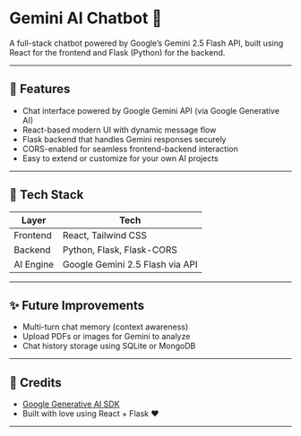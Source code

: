 # Gemini AI Chatbot 🤖  
A full-stack chatbot powered by Google’s Gemini 2.5 Flash API, built using React for the frontend and Flask (Python) for the backend.

---

## 🧠 Features

- Chat interface powered by Google Gemini API (via Google Generative AI)
- React-based modern UI with dynamic message flow
- Flask backend that handles Gemini responses securely
- CORS-enabled for seamless frontend-backend interaction
- Easy to extend or customize for your own AI projects

---

## 🚀 Tech Stack

| Layer       | Tech                          |
|-------------|--------------------------------|
| Frontend    | React, Tailwind CSS            |
| Backend     | Python, Flask, Flask-CORS      |
| AI Engine   | Google Gemini 2.5 Flash via API      |

---

## ✨ Future Improvements

- Multi-turn chat memory (context awareness)  
- Upload PDFs or images for Gemini to analyze  
- Chat history storage using SQLite or MongoDB  

---

## 🧠 Credits

- [Google Generative AI SDK](https://github.com/google/generative-ai-python)
- Built with love using React + Flask ❤️

---

